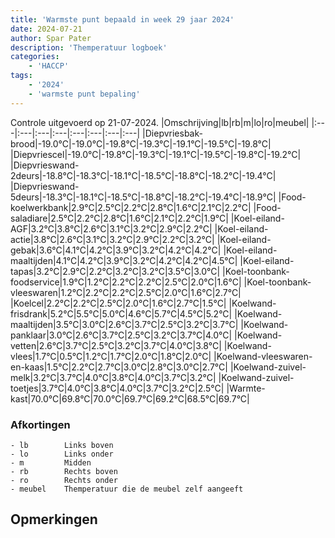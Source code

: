 ```yaml
---
title: 'Warmste punt bepaald in week 29 jaar 2024'
date: 2024-07-21
author: Spar Pater
description: 'Themperatuur logboek'
categories:
    - 'HACCP'
tags:
    - '2024'
    - 'warmste punt bepaling'
---
```

Controle uitgevoerd op 21-07-2024.
|Omschrijving|lb|rb|m|lo|ro|meubel|
|:---|:---|:---|:---|:---|:---|:---|:---|
|Diepvriesbak-brood|-19.0°C|-19.0°C|-19.8°C|-19.3°C|-19.1°C|-19.5°C|-19.8°C|
|Diepvriescel|-19.0°C|-19.8°C|-19.3°C|-19.1°C|-19.5°C|-19.8°C|-19.2°C|
|Diepvrieswand-2deurs|-18.8°C|-18.3°C|-18.1°C|-18.5°C|-18.8°C|-18.2°C|-19.4°C|
|Diepvrieswand-5deurs|-18.3°C|-18.1°C|-18.5°C|-18.8°C|-18.2°C|-19.4°C|-18.9°C|
|Food-koelwerkbank|2.9°C|2.5°C|2.2°C|2.8°C|1.6°C|2.1°C|2.2°C|
|Food-saladiare|2.5°C|2.2°C|2.8°C|1.6°C|2.1°C|2.2°C|1.9°C|
|Koel-eiland-AGF|3.2°C|3.8°C|2.6°C|3.1°C|3.2°C|2.9°C|2.2°C|
|Koel-eiland-actie|3.8°C|2.6°C|3.1°C|3.2°C|2.9°C|2.2°C|3.2°C|
|Koel-eiland-gebak|3.6°C|4.1°C|4.2°C|3.9°C|3.2°C|4.2°C|4.2°C|
|Koel-eiland-maaltijden|4.1°C|4.2°C|3.9°C|3.2°C|4.2°C|4.2°C|4.5°C|
|Koel-eiland-tapas|3.2°C|2.9°C|2.2°C|3.2°C|3.2°C|3.5°C|3.0°C|
|Koel-toonbank-foodservice|1.9°C|1.2°C|2.2°C|2.2°C|2.5°C|2.0°C|1.6°C|
|Koel-toonbank-vleeswaren|1.2°C|2.2°C|2.2°C|2.5°C|2.0°C|1.6°C|2.7°C|
|Koelcel|2.2°C|2.2°C|2.5°C|2.0°C|1.6°C|2.7°C|1.5°C|
|Koelwand-frisdrank|5.2°C|5.5°C|5.0°C|4.6°C|5.7°C|4.5°C|5.2°C|
|Koelwand-maaltijden|3.5°C|3.0°C|2.6°C|3.7°C|2.5°C|3.2°C|3.7°C|
|Koelwand-panklaar|3.0°C|2.6°C|3.7°C|2.5°C|3.2°C|3.7°C|4.0°C|
|Koelwand-vetten|2.6°C|3.7°C|2.5°C|3.2°C|3.7°C|4.0°C|3.8°C|
|Koelwand-vlees|1.7°C|0.5°C|1.2°C|1.7°C|2.0°C|1.8°C|2.0°C|
|Koelwand-vleeswaren-en-kaas|1.5°C|2.2°C|2.7°C|3.0°C|2.8°C|3.0°C|2.7°C|
|Koelwand-zuivel-melk|3.2°C|3.7°C|4.0°C|3.8°C|4.0°C|3.7°C|3.2°C|
|Koelwand-zuivel-toetjes|3.7°C|4.0°C|3.8°C|4.0°C|3.7°C|3.2°C|2.5°C|
|Warmte-kast|70.0°C|69.8°C|70.0°C|69.7°C|69.2°C|68.5°C|69.7°C|

### Afkortingen
    - lb        Links boven
    - lo        Links onder
    - m         Midden
    - rb        Rechts boven
    - ro        Rechts onder
    - meubel    Themperatuur die de meubel zelf aangeeft

## Opmerkingen


